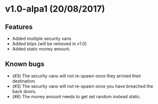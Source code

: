 # v1.0-alpa1 (20/08/2017)

## Features

- Added multiple security vans
- Added blips (will be removed in v1.0)
- Added static money amount.

## Known bugs

- (#3) The security vans will not re-spawn once they arrived their destination.
- (#3) The security vans will not re-spawn once you have breached the back doors.
- (#6) The money amount needs to get set random instead static.
